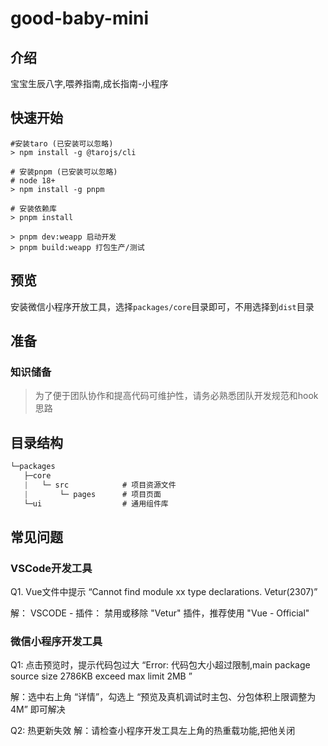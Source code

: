# good-baby-mini

## 介绍

宝宝生辰八字,喂养指南,成长指南-小程序

## 快速开始

```shell
#安装taro (已安装可以忽略)
> npm install -g @tarojs/cli

# 安装pnpm (已安装可以忽略)
# node 18+
> npm install -g pnpm
```

```shell
# 安装依赖库
> pnpm install
```

```shell
> pnpm dev:weapp 启动开发
> pnpm build:weapp 打包生产/测试

```

## 预览

安装微信小程序开放工具，选择`packages/core`目录即可，不用选择到`dist`目录

## 准备

### 知识储备

> 为了便于团队协作和提高代码可维护性，请务必熟悉团队开发规范和hook思路

## 目录结构

```js
└─packages
   ├─core
   |   └─ src            # 项目资源文件
   |       └─ pages      # 项目页面
   └─ui                  # 通用组件库
```

## 常见问题

### VSCode开发工具

Q1. Vue文件中提示 “Cannot find module xx type declarations. Vetur(2307)”

解： VSCODE - 插件： 禁用或移除 "Vetur" 插件，推荐使用 "Vue - Official"

### 微信小程序开发工具

Q1: 点击预览时，提示代码包过大 “Error: 代码包大小超过限制,main package source size 2786KB exceed max limit 2MB ”

解：选中右上角 “详情”，勾选上 “预览及真机调试时主包、分包体积上限调整为4M” 即可解决

Q2: 热更新失效
解：请检查小程序开发工具左上角的热重载功能,把他关闭
